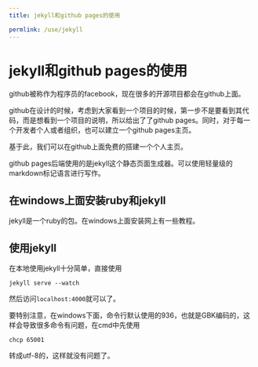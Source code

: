 ```yaml
---
title: jekyll和github pages的使用

permlink: /use/jekyll
---
```




jekyll和github pages的使用
========

github被称作为程序员的facebook，现在很多的开源项目都会在github上面。

github在设计的时候，考虑到大家看到一个项目的时候，第一步不是要看到其代码，而是想看到一个项目的说明，所以给出了了github pages。同时，对于每一个开发者个人或者组织，也可以建立一个github pages主页。

基于此，我们可以在github上面免费的搭建一个个人主页。

github pages后端使用的是jekyll这个静态页面生成器。可以使用轻量级的markdown标记语言进行写作。

## 在windows上面安装ruby和jekyll
jekyll是一个ruby的包。在windows上面安装网上有一些教程。


## 使用jekyll

在本地使用jekyll十分简单，直接使用
```
jekyll serve --watch
```
然后访问`localhost:4000`就可以了。

要特别注意，在windows下面，命令行默认使用的936，也就是GBK编码的，这样会导致很多命令有问题，在cmd中先使用

```
chcp 65001
```
转成utf-8的，这样就没有问题了。
